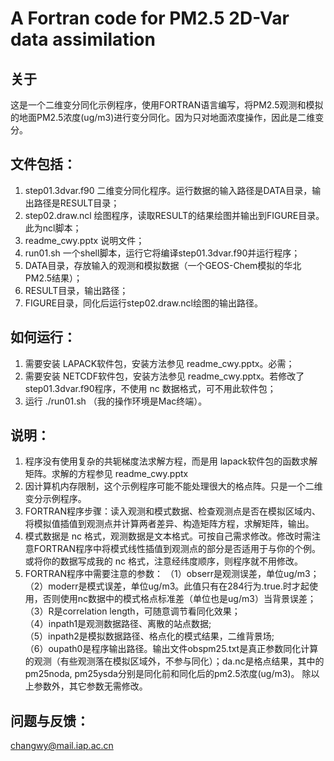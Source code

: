 # A Fortran code for PM2.5 2D-Var data assimilation

## 关于
这是一个二维变分同化示例程序，使用FORTRAN语言编写，将PM2.5观测和模拟的地面PM2.5浓度(ug/m3)进行变分同化。因为只对地面浓度操作，因此是二维变分。

## 文件包括：
1. step01.3dvar.f90 二维变分同化程序。运行数据的输入路径是DATA目录，输出路径是RESULT目录；
2. step02.draw.ncl 绘图程序，读取RESULT的结果绘图并输出到FIGURE目录。此为ncl脚本；
3. readme_cwy.pptx 说明文件；
4. run01.sh 一个shell脚本，运行它将编译step01.3dvar.f90并运行程序；
5. DATA目录，存放输入的观测和模拟数据（一个GEOS-Chem模拟的华北PM2.5结果）；
6. RESULT目录，输出路径；
7. FIGURE目录，同化后运行step02.draw.ncl绘图的输出路径。

## 如何运行：
1. 需要安装 LAPACK软件包，安装方法参见 readme_cwy.pptx。必需；
2. 需要安装 NETCDF软件包，安装方法参见 readme_cwy.pptx。若修改了 step01.3dvar.f90程序，不使用 nc 数据格式，可不用此软件包；
3. 运行 ./run01.sh （我的操作环境是Mac终端）。

## 说明：
1. 程序没有使用复杂的共轭梯度法求解方程，而是用 lapack软件包的函数求解矩阵。求解的方程参见 readme_cwy.pptx
2. 因计算机内存限制，这个示例程序可能不能处理很大的格点阵。只是一个二维变分示例程序。
3. FORTRAN程序步骤：读入观测和模式数据、检查观测点是否在模拟区域内、将模拟值插值到观测点并计算两者差异、构造矩阵方程，求解矩阵，输出。
4. 模式数据是 nc 格式，观测数据是文本格式。可按自己需求修改。修改时需注意FORTRAN程序中将模式线性插值到观测点的部分是否适用于与你的个例。或将你的数据写成我的 nc 格式，注意经纬度顺序，则程序就不用修改。
5. FORTRAN程序中需要注意的参数：
   （1）obserr是观测误差，单位ug/m3；  
   （2）moderr是模式误差，单位ug/m3。此值只有在284行为.true.时才起使用，否则使用nc数据中的模式格点标准差（单位也是ug/m3）当背景误差；  
   （3）R是correlation length，可随意调节看同化效果；  
   （4）inpath1是观测数据路径、离散的站点数据;  
   （5）inpath2是模拟数据路径、格点化的模式结果，二维背景场;  
   （6）oupath0是程序输出路径。输出文件obspm25.txt是真正参数同化计算的观测（有些观测落在模拟区域外，不参与同化）；da.nc是格点结果，其中的pm25noda, pm25ysda分别是同化前和同化后的pm2.5浓度(ug/m3)。
   除以上参数外，其它参数无需修改。  

## 问题与反馈：
changwy@mail.iap.ac.cn
